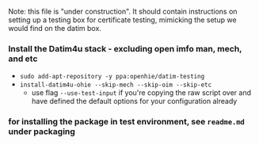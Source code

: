 Note: this file is "under construction". It should contain instructions on setting up a testing box for certificate testing, mimicking the setup we would find on the datim box.


### Install the Datim4u stack - excluding open imfo man, mech, and etc
- `sudo add-apt-repository -y ppa:openhie/datim-testing`
- `install-datim4u-ohie --skip-mech --skip-oim --skip-etc`
    - use flag `--use-test-input` if you're copying the raw script over and have defined the default options for your configuration already

### for installing the package in test environment, see `readme.md` under packaging
